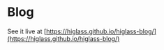 # Blog

See it live at [https://higlass.github.io/higlass-blog/](https://higlass.github.io/higlass-blog/)
